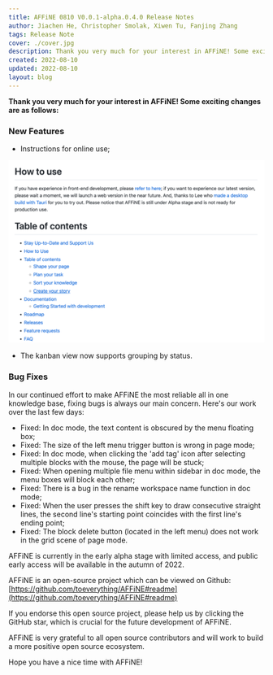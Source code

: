 ```yaml
---
title: AFFiNE 0810 V0.0.1-alpha.0.4.0 Release Notes
author: Jiachen He, Christopher Smolak, Xiwen Tu, Fanjing Zhang
tags: Release Note
cover: ./cover.jpg
description: Thank you very much for your interest in AFFiNE! Some exciting changes are as follows
created: 2022-08-10
updated: 2022-08-10
layout: blog
---
```


**Thank you very much for your interest in AFFiNE! Some exciting changes are as follows:**

### **New Features**

- Instructions for online use;

![](./4841ea7469542f1078df1bdbb52a3ac9ed0e7a47-1750x1248.png)

- The kanban view now supports grouping by status.

### **Bug Fixes**

In our continued effort to make AFFiNE the most reliable all in one knowledge base, fixing bugs is always our main concern. Here's our work over the last few days:

- Fixed: In doc mode, the text content is obscured by the menu floating box;
- Fixed: The size of the left menu trigger button is wrong in page mode;
- Fixed: In doc mode, when clicking the 'add tag' icon after selecting multiple blocks with the mouse, the page will be stuck;
- Fixed: When opening multiple file menu within sidebar in doc mode, the menu boxes will block each other;
- Fixed: There is a bug in the rename workspace name function in doc mode;
- Fixed: When the user presses the shift key to draw consecutive straight lines, the second line's starting point coincides with the first line's ending point;
- Fixed: The block delete button (located in the left menu) does not work in the grid scene of page mode.

AFFiNE is currently in the early alpha stage with limited access, and public early access will be available in the autumn of 2022.

AFFiNE is an open-source project which can be viewed on Github: [https://github.com/toeverything/AFFiNE#readme](https://github.com/toeverything/AFFiNE#readme)

If you endorse this open source project, please help us by clicking the GitHub star, which is crucial for the future development of AFFiNE.

AFFiNE is very grateful to all open source contributors and will work to build a more positive open source ecosystem.

Hope you have a nice time with AFFiNE!
